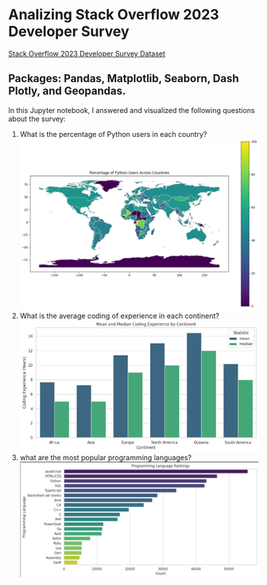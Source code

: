 # Analizing Stack Overflow 2023 Developer Survey
[Stack Overflow 2023 Developer Survey Dataset](https://www.kaggle.com/datasets/stackoverflow/stack-overflow-2023-developers-survey)  
## Packages: Pandas, Matplotlib, Seaborn, Dash Plotly, and Geopandas.  
In this Jupyter notebook, I answered and visualized the following questions about the survey:  
1. What is the percentage of Python users in each country? ![Alt Text](stack23_1.png)
2. What is the average coding of experience in each continent? ![Alt Text](stack23_2.png)
3. what are the most popular programming languages? ![Alt Text](stack23_3.png)
